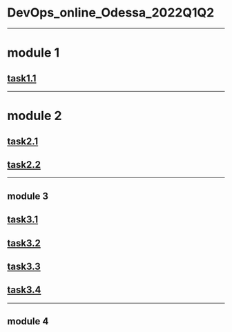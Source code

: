 # **DevOps_online_Odessa_2022Q1Q2**
***
#  module 1
## [task1.1](https://github.com/terra144481/DevOps_online_Odessa_2022Q1Q2/tree/main/m1/task1.1)
***
# module 2
## [task2.1](https://github.com/terra144481/DevOps_online_Odessa_2022Q1Q2/tree/main/m2/task2.1)
## [task2.2](https://github.com/terra144481/DevOps_online_Odessa_2022Q1Q2/tree/main/m2/task2.2)
***
## module 3
## [task3.1](https://github.com/terra144481/DevOps_online_Odessa_2022Q1Q2/tree/main/m3/task3.1)
## [task3.2](https://github.com/terra144481/DevOps_online_Odessa_2022Q1Q2/tree/main/m3/task3.2)
## [task3.3](https://github.com/terra144481/DevOps_online_Odessa_2022Q1Q2/tree/main/m3/task3.3)
## [task3.4](https://github.com/terra144481/DevOps_online_Odessa_2022Q1Q2/tree/main/m3/task3.4)
***
## module 4
